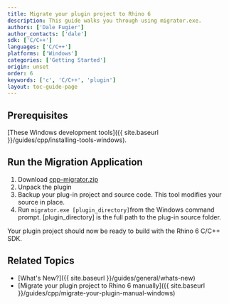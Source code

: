 ```yaml
---
title: Migrate your plugin project to Rhino 6
description: This guide walks you through using migrator.exe.
authors: ['Dale Fugier']
author_contacts: ['dale']
sdk: ['C/C++']
languages: ['C/C++']
platforms: ['Windows']
categories: ['Getting Started']
origin: unset
order: 6
keywords: ['c', 'C/C++', 'plugin']
layout: toc-guide-page
---
```


## Prerequisites

[These Windows development tools]({{ site.baseurl }}/guides/cpp/installing-tools-windows).

## Run the Migration Application

1. Download [cpp-migrator.zip](http://www.rhino3d.com/download/rhino/6.0/v6-cpp-migrator)
1. Unpack the plugin
1. Backup your plug-in project and source code. This tool modifies your source in place.
1. Run `migrator.exe [plugin_directory]`from the Windows command prompt. 
[plugin_directory] is the full path to the plug-in source folder.

Your plugin project should now be ready to build with the Rhino 6 C/C++ SDK.

## Related Topics

- [What's New?]({{ site.baseurl }}/guides/general/whats-new)
- [Migrate your plugin project to Rhino 6 manually]({{ site.baseurl }}/guides/cpp/migrate-your-plugin-manual-windows)
